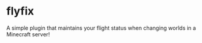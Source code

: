 # flyfix
A simple plugin that maintains your flight status when changing worlds in a Minecraft server!
